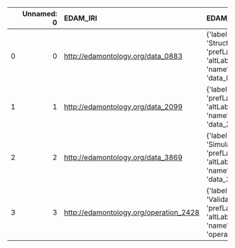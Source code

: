 |    |   Unnamed: 0 | EDAM_IRI                               | EDAM_DESC                                                                              | PIMS-II_IRI                                             | PIMS-II_DESC                                  |
|---:|-------------:|:---------------------------------------|:---------------------------------------------------------------------------------------|:--------------------------------------------------------|:----------------------------------------------|
|  0 |            0 | http://edamontology.org/data_0883      | {'label': 'Structure', 'prefLabel': None, 'altLabel': None, 'name': 'data_0883'}       | http://www.molmod.info/semantics/pims-ii.ttl#Structure  | {'label': 'Structure', 'name': 'Structure'}   |
|  1 |            1 | http://edamontology.org/data_2099      | {'label': 'Name', 'prefLabel': None, 'altLabel': None, 'name': 'data_2099'}            | http://www.molmod.info/semantics/pims-ii.ttl#Name       | {'label': 'Name', 'name': 'Name'}             |
|  2 |            2 | http://edamontology.org/data_3869      | {'label': 'Simulation', 'prefLabel': None, 'altLabel': None, 'name': 'data_3869'}      | http://www.molmod.info/semantics/pims-ii.ttl#Simulation | {'label': 'Simulation', 'name': 'Simulation'} |
|  3 |            3 | http://edamontology.org/operation_2428 | {'label': 'Validation', 'prefLabel': None, 'altLabel': None, 'name': 'operation_2428'} | http://www.molmod.info/semantics/pims-ii.ttl#Validation | {'label': 'Validation', 'name': 'Validation'} |